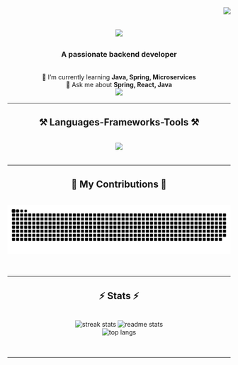 <img align="right" src="https://visitor-badge.laobi.icu/badge?page_id=Karam1215.Karam1215" />

<h1 align="center">
  <img src="https://readme-typing-svg.herokuapp.com/?font=Righteous&size=35&center=true&vCenter=true&width=500&height=70&duration=4000&lines=Hi+There!+👋;+I'm+Karam+Haffar!;" />
</h1>

<h3 align="center">A passionate backend developer</h3>
<br/>

<div align="center">
  🌱 I’m currently learning <strong>Java, Spring, Microservices</strong>
  <br/>
  💬 Ask me about <strong>Spring, React, Java</strong>
</div>

<div align="center">
  <a href="mailto:karam.haffar.2002@hotmail.com">
    <img src="https://img.shields.io/badge/Hotmail-333333?style=for-the-badge&logo=microsoft-outlook&logoColor=blue" />
  </a>
</div>
<hr/>

<h2 align="center">⚒️ Languages-Frameworks-Tools ⚒️</h2>
<br/>

<div align="center">
    <img src="https://skillicons.dev/icons?i=java,spring,linux,postgres,bash,html,css,react,postman,python,docker,git,mint,redis,maven" />
</div>
<br/>
<hr/>

<div align="center">
  <h2>🐍 My Contributions 🐍</h2>
  <br>
  <img alt="snake eating my contributions" src="https://raw.githubusercontent.com/Karam1215/Karam1215/output/github-contribution-grid-snake.svg" />
  <br/><br/><br/>
</div>
<hr/>

<h2 align="center">⚡ Stats ⚡</h2>
<br/>

<div align="center">
  <img width=390 src="https://github-readme-streak-stats-salesp07.vercel.app/?user=Karam1215&count_private=true&theme=react&border_radius=10" alt="streak stats"/>
  <img width=390 src="https://github-readme-stats-salesp07.vercel.app/api?username=Karam1215&count_private=true&show_icons=true&theme=react&rank_icon=github&border_radius=10" alt="readme stats" />
  <br/>
  <img width=325 align="center" src="https://github-readme-stats-salesp07.vercel.app/api/top-langs/?username=Karam1215&hide=HTML&langs_count=8&layout=compact&theme=react&border_radius=10&size_weight=0.5&count_weight=0.5&exclude_repo=github-readme-stats" alt="top langs" />
</div>
<br/><br/>
<hr/>
<br/>
